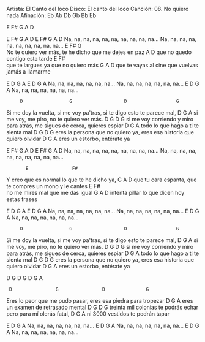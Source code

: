 Artista:	El Canto del loco
Disco:		El canto del loco
Canción:	08. No quiero nada
Afinación: 	Eb Ab Db Gb Bb Eb

E F# G A D

E   F#       G       A          D          E   F#       G       A          D
Na, na, na, na, na, na, na, na, na, na... Na, na, na, na, na, na, na, na, na, na...
       E               F#             G       
No te quiero ver más, te he dicho que me dejes en paz
        A                  D
que no quedo contigo esta tarde
        E                   F#  
que te largues ya que no quiero más
        G                 A               D
que te vayas al cine que vuelvas jamás a llamarme

E      D       G      A        E      D       G      A
Na, na, na, na, na, na, na... Na, na, na, na, na, na, na...
E      D       G      A
Na, na, na, na, na, na, na...

         D                 G                   D                  G
Si me doy la vuelta, si me voy pa'tras, si te digo esto te parece mal,
       D           G                   A
si me voy, me piro, no te quiero ver más.
         D                  G                D                  G
si me voy corriendo y miro para atrás, me sigues de cerca, quieres espiar
       D           G              A
todo lo que hago a ti te sienta mal
         D                  G                D                  G
eres la persona que no quiero ya, eres esa historia que quiero olvidar 
       D           G      A
eres un estorbo, entérate ya

E   F#       G       A          D          E   F#       G       A          D
Na, na, na, na, na, na, na, na, na, na... Na, na, na, na, na, na, na, na, na, na...

           E                F#      
Y creo que es normal lo que te he dicho ya,
        G                     A                   D
que tu cara espanta, que te compres un mono y le cantes
       E               F#       
no me mires mal que me das igual
     G                 A                D
intenta pillar lo que dicen hoy estas frases

E      D       G      A        E      D       G      A
Na, na, na, na, na, na, na... Na, na, na, na, na, na, na...
E      D       G      A
Na, na, na, na, na, na, na...

         D                 G                   D                  G
Si me doy la vuelta, si me voy pa'tras, si te digo esto te parece mal,
       D           G                   A
si me voy, me piro, no te quiero ver más.
        D                  G                D                  G
si me voy corriendo y miro para atrás, me sigues de cerca, quieres espiar
       D           G              A
todo lo que hago a ti te sienta mal
     D                  G               D                   G
eres la persona que no quiero ya, eres esa historia que quiero olvidar 
      D           G         A
eres un estorbo, entérate ya

D G D G D G A

     D                G                D               G
Eres lo peor que me pudo pasar, eres esa piedra para tropezar
       D           G              A
eres un examen de retrasado mental
         D                  G              D                  G
treinta mil colonias te podrás echar pero para mí olerás fatal,
       D           G              A
ni 3000 vestidos te podrán tapar

E      D       G      A
Na, na, na, na, na, na, na...
E      D       G      A
Na, na, na, na, na, na, na...
E      D       G      A
Na, na, na, na, na, na, na...

